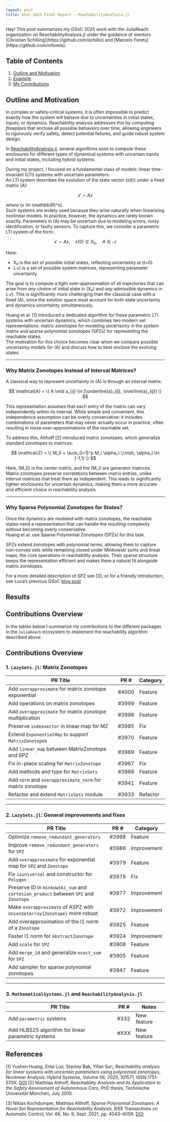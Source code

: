 ```yaml
---
layout: post
title: GSoC 2025 Final Report – ReachabilityAnalysis.jl
---
```


<div class="message">
  Hey! This post summarizes my GSoC 2025 work with the JuliaReach organization on ReachabilityAnalysis.jl under the guidance of mentors [Christian Schilling](https://github.com/schillic) and [Marcelo Forets](https://github.com/mforets).
</div>

## Table of Contents
1. [Outline and Motivation](#outline-and-motivation)
2. [Example](#Example)
3. [My Contributions](#My-Contributions)

## Outline and Motivation

In complex or safety-critical systems, it is often impossible to predict exactly how the system will behave due to uncertainties in initial states, inputs, or dynamics. Reachability analysis addresses this by computing *flowpipes* that enclose all possible behaviors over time, allowing engineers to rigorously verify safety, detect potential failures, and guide robust system design.  

In [ReachabilityAnalysis.jl](https://github.com/JuliaReach/ReachabilityAnalysis.jl), several algorithms exist to compute these enclosures for different types of dynamical systems with uncertain inputs and initial states, including hybrid systems.  

During my project, I focused on a fundamental class of models: linear time-invariant (LTI) systems with uncertain parameters.  
An LTI system describes the evolution of the state vector \(x(t)\) under a fixed matrix \(A\):  

$$x' = A x$$

where \(x \in \mathbb{R}^n\).  
Such systems are widely used because they arise naturally when linearizing nonlinear models. In practice, however, the dynamics are rarely known exactly. Parameters in \(A\) may be uncertain due to modeling errors, noisy identification, or faulty sensors. To capture this, we consider a parametric LTI system of the form:  

$$x' = A x, \quad x(0) \in X_0, \quad A \in \mathcal{A}$$

Here:  
- X₀ is the set of possible initial states, reflecting uncertainty at \(t=0\).  
- \(𝒜\) is a set of possible system matrices, representing parameter uncertainty.  

The goal is to compute a tight over-approximation of all trajectories that can arise from *any* choice of initial state in \(X₀\) and *any* admissible dynamics in \(𝒜\). This is significantly more challenging than the classical case with a fixed \(A\), since the solution space must account for both state uncertainty and dynamics uncertainty simultaneously.  

Huang et al. [1] introduced a dedicated algorithm for these parametric LTI systems with uncertain dynamics, which combines two modern set representations: matrix zonotopes for modeling uncertainty in the system matrix and sparse polynomial zonotopes (SPZs) for representing the reachable states.  
The motivation for this choice becomes clear when we compare possible uncertainty models for \(A\) and discuss how to best enclose the evolving states.  

---

### Why Matrix Zonotopes Instead of Interval Matrices?  

A classical way to represent uncertainty in \(A\) is through an interval matrix:

$$ \mathcal{A} = \{ A \mid a_{ij} \in [\underline{a}_{ij}, \overline{a}_{ij}] \} $$

This representation assumes that each entry of the matrix can vary independently within its interval. While simple and convenient, this independence assumption can be overly conservative: it includes combinations of parameters that may never actually occur in practice, often resulting in loose over-approximations of the reachable set.  

To address this, Althoff [2] introduced matrix zonotopes, which generalize standard zonotopes to matrices:

$$ \mathcal{Z} = \{ M_0 + \sum_{i=1}^p M_i \alpha_i \;\mid\; \alpha_i \in [-1,1] \} $$

Here, \(M_0\) is the center matrix, and the \(M_i\) are generator matrices. Matrix zonotopes preserve correlations between matrix entries, unlike interval matrices that treat them as independent. This leads to significantly tighter enclosures for uncertain dynamics, making them a more accurate and efficient choice in reachability analysis.  

---

### Why Sparse Polynomial Zonotopes for States?  

Once the dynamics are modeled with matrix zonotopes, the reachable states need a representation that can handle the resulting complexity without becoming overly conservative.  
Huang et al. use Sparse Polynomial Zonotopes (SPZs) for this task.  

SPZs extend zonotopes with polynomial terms, allowing them to capture non-convex sets while remaining closed under Minkowski sums and linear maps, the core operations in reachability analysis. Their sparse structure keeps the representation efficient and makes them a natural fit alongside matrix zonotopes.  

For a more detailed description of SPZ see [3], or for a friendly introduction, see Luca’s previous GSoC [blog post](https://www.lucaferranti.com/posts/2022/09/gsoc22/)  

## Results

## Contributions Overview
In the tables below I summarize my contributions to the different packages in the `JuliaReach` ecosystem to implement the reachability algorithm described above.

## Contributions Overview

### 1. `LazySets.jl`: Matrix Zonotopes  

| PR Title | PR # | Category |
|----------|------|----------|
| Add `overapproximate` for matrix zonotope exponential | #4000 | Feature |
| Add operations on matrix zonotopes | #3999 | Feature |
| Add `overapproximate` for matrix zonotope multiplication | #3996 | Feature |
| Preserve `indexvector` in linear map for MZ | #3985 | Fix |
| Extend `ExponentialMap` to support `MatrixZonotope`s | #3970 | Feature |
| Add `linear_map` between MatrixZonotope and SPZ | #3969 | Feature |
| Fix in-place scaling for `MatrixZonotope` | #3967 | Fix |
| Add methods and type for `MatrixSets` | #3966 | Feature |
| Add `norm` and `overapproximate_norm` for matrix zonotope | #3941 | Feature |
| Refactor and extend `MatrixSets` module | #3933 | Refactor |

---

### 2. `LazySets.jl`: General improvements and fixes  

| PR Title | PR # | Category |
|----------|------|----------|
| Optimize `remove_redundant_generators` | #3998 | Feature |
| Improve `remove_redundant_generators` for `SPZ` | #3986 | Improvement |
| Add `overapproximate` for exponential map for `SPZ` and `Zonotope` | #3979 | Feature |
| Fix `isuniversal` and constructor for `Polygon` | #3978 | Fix |
| Preserve ID in `minkowski_sum` and `cartesian_product` between `SPZ` and `Zonotope` | #3977 | Improvement |
| Make `overapproximate` of ASPZ with `UnionSetArray{Zonotope}` more robust | #3972 | Improvement |
| Add overapproximation of the l1 norm of a `Zonotope` | #3925 | Feature |
| Faster l1 norm for `AbstractZonotope` | #3924 | Improvement |
| Add `scale` for `SPZ` | #3908 | Feature |
| Add `merge_id` and generalize `exact_sum` for `SPZ` | #3905 | Feature |
| Add sampler for sparse polynomial zonotopes | #3847 | Feature |

---

### 3. `MathematicalSystems.jl` and `ReachabilityAnalysis.jl`

| PR Title | PR # | Notes |
|----------|------|-------|
| Add `parametric` systems | #332 | New feature |
| Add HLBS25 algorithm for linear parametric systems| #XXX | New feature |

## References
[1] Yushen Huang, Ertai Luo, Stanley Bak, Yifan Sun, *Reachability analysis for linear systems with uncertain parameters using polynomial zonotopes*, Nonlinear Analysis: Hybrid Systems, Volume 56, 2025, 101571, ISSN 1751-570X. [DOI](https://doi.org/10.1016/j.nahs.2024.101571)
[2] Matthias Althoff, *Reachability Analysis and its Application to the Safety Assessment of Autonomous Cars*, PhD thesis, Technische Universität München, July 2010.

[3] Niklas Kochdumper, Matthias Althoff, *Sparse Polynomial Zonotopes: A Novel Set Representation for Reachability Analysis*, IEEE Transactions on Automatic Control, Vol. 66, No. 9, Sept. 2021, pp. 4043–4058. [DOI](https://doi.org/10.1109/TAC.2020.3024348)